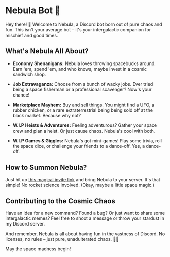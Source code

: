 # Nebula Bot 🚀

Hey there! 👋 Welcome to Nebula, a Discord bot born out of pure chaos and fun. This isn't your average bot – it's your intergalactic companion for mischief and good times.

## What's Nebula All About?

- **Economy Shenanigans:** Nebula loves throwing spacebucks around. Earn 'em, spend 'em, and who knows, maybe invest in a cosmic sandwich shop.

- **Job Extravaganza:** Choose from a bunch of wacky jobs. Ever tried being a space fisherman or a professional scavenger? Now's your chance!

- **Marketplace Mayhem:** Buy and sell things. You might find a UFO, a rubber chicken, or a rare extraterrestrial being being sold off at the black market. Because why not?

- **W.I.P Heists & Adventures:** Feeling adventurous? Gather your space crew and plan a heist. Or just cause chaos. Nebula's cool with both.

- **W.I.P Games & Giggles:** Nebula's got mini-games! Play some trivia, roll the space dice, or challenge your friends to a dance-off. Yes, a dance-off.

## How to Summon Nebula?

Just hit up [this magical invite link](https://discord.com/api/oauth2/authorize?client_id=1177987467861819413&permissions=414464724032&scope=bot) and bring Nebula to your server. It's that simple! No rocket science involved. (Okay, maybe a little space magic.)

## Contributing to the Cosmic Chaos

Have an idea for a new command? Found a bug? Or just want to share some intergalactic memes? Feel free to shoot a message or throw your stardust in my Discord server.

And remember, Nebula is all about having fun in the vastness of Discord. No licenses, no rules – just pure, unadulterated chaos. 🌌✨

May the space madness begin!
